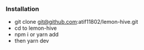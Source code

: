 ### Installation

- git clone git@github.com:atif11802/lemon-hive.git
- cd to lemon-hive
- npm i or yarn add
- then yarn dev
